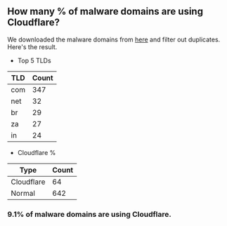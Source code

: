## How many % of malware domains are using Cloudflare?


We downloaded the malware domains from [here](https://urlhaus.abuse.ch) and filter out duplicates.
Here's the result.


[//]: # (start replacement)


- Top 5 TLDs

| TLD | Count |
| --- | --- |
| com | 347 |
| net | 32 |
| br | 29 |
| za | 27 |
| in | 24 |


- Cloudflare %

| Type | Count |
| --- | --- |
| Cloudflare | 64 |
| Normal | 642 |


### 9.1% of malware domains are using Cloudflare.